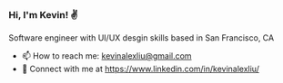 ### Hi, I'm Kevin! :v:

Software engineer with UI/UX desgin skills based in San Francisco, CA

- 📫 How to reach me: kevinalexliu@gmail.com
- :wave: Connect with me at https://www.linkedin.com/in/kevinalexliu/
